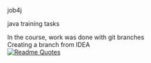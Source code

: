 job4j

java training tasks  

In the course, work was done with git branches  
Creating a branch from IDEA  
[![Readme Quotes](https://quotes-github-readme.vercel.app/api?type=horizontal&theme=dark)](https://github.com/piyushsuthar/github-readme-quotes)